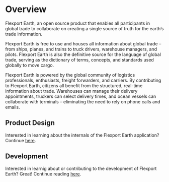 # Overview

Flexport Earth, an open source product that enables all participants in global trade to collaborate on creating a single source of truth for the earth’s trade information.

Flexport Earth is free to use and houses all information about global trade – from ships, planes, and trains to truck drivers, warehouse managers, and pilots. Flexport Earth is also the definitive source for the language of global trade, serving as the dictionary of terms, concepts, and standards used globally to move cargo.

Flexport Earth is powered by the global community of logistics professionals, enthusiasts, freight forwarders, and carriers. By contributing to Flexport Earth, citizens all benefit from the structured, real-time information about trade. Warehouses can manage their delivery appointments, truckers can select delivery times, and ocean vessels can collaborate with terminals – eliminating the need to rely on phone calls and emails.

## Product Design

Interested in learning about the internals of the Flexport Earth application? Continue [here](./product/docs).

## Development

Interested in learnig about or contributing to the development of Flexport Earth? Great! Continue reading [here](./development-docs).
